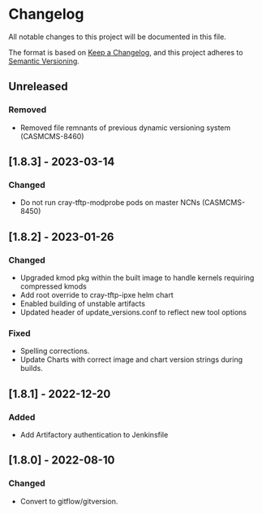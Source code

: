 # Changelog

All notable changes to this project will be documented in this file.

The format is based on [Keep a Changelog](https://keepachangelog.com/en/1.0.0/),
and this project adheres to [Semantic Versioning](https://semver.org/spec/v2.0.0.html).

## Unreleased
### Removed
- Removed file remnants of previous dynamic versioning system (CASMCMS-8460)

## [1.8.3] - 2023-03-14
### Changed
- Do not run cray-tftp-modprobe pods on master NCNs (CASMCMS-8450)

## [1.8.2] - 2023-01-26
### Changed
- Upgraded kmod pkg within the built image to handle kernels requiring compressed kmods
- Add root override to cray-tftp-ipxe helm chart
- Enabled building of unstable artifacts
- Updated header of update_versions.conf to reflect new tool options

### Fixed
- Spelling corrections.
- Update Charts with correct image and chart version strings during builds.

## [1.8.1] - 2022-12-20
### Added
- Add Artifactory authentication to Jenkinsfile

## [1.8.0] - 2022-08-10
### Changed
- Convert to gitflow/gitversion.

